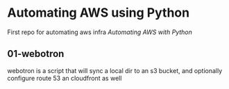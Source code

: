 # Automating AWS using Python
First repo for automating aws infra *Automating AWS with Python*

## 01-webotron

webotron is a script that will sync a local dir to an s3 bucket, and optionally configure route 53 an cloudfront as well
